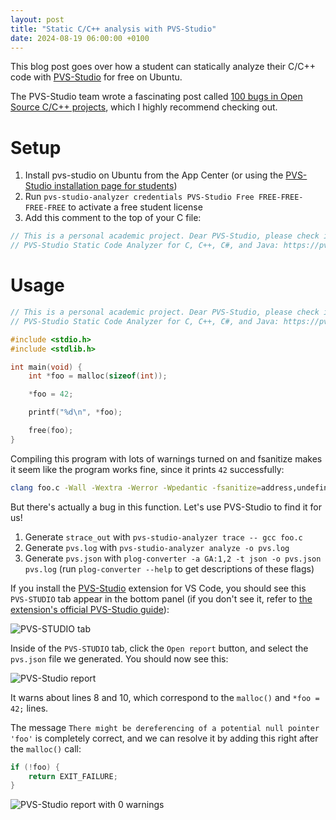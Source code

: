 ```yaml
---
layout: post
title: "Static C/C++ analysis with PVS-Studio"
date: 2024-08-19 06:00:00 +0100
---
```


This blog post goes over how a student can statically analyze their C/C++ code with [PVS-Studio](https://pvs-studio.com/en/) for free on Ubuntu.

The PVS-Studio team wrote a fascinating post called [100 bugs in Open Source C/C++ projects](https://pvs-studio.com/en/blog/posts/cpp/a0079/), which I highly recommend checking out.

# Setup

1. Install pvs-studio on Ubuntu from the App Center (or using the [PVS-Studio installation page for students](https://pvs-studio.com/en/order/for-students/))
2. Run `pvs-studio-analyzer credentials PVS-Studio Free FREE-FREE-FREE-FREE` to activate a free student license
3. Add this comment to the top of your C file:

```c
// This is a personal academic project. Dear PVS-Studio, please check it.
// PVS-Studio Static Code Analyzer for C, C++, C#, and Java: https://pvs-studio.com
```

# Usage

```c
// This is a personal academic project. Dear PVS-Studio, please check it.
// PVS-Studio Static Code Analyzer for C, C++, C#, and Java: https://pvs-studio.com

#include <stdio.h>
#include <stdlib.h>

int main(void) {
    int *foo = malloc(sizeof(int));

    *foo = 42;

    printf("%d\n", *foo);

    free(foo);
}
```

Compiling this program with lots of warnings turned on and fsanitize makes it seem like the program works fine, since it prints `42` successfully:

```bash
clang foo.c -Wall -Wextra -Werror -Wpedantic -fsanitize=address,undefined && ./a.out
```

But there's actually a bug in this function. Let's use PVS-Studio to find it for us!

1. Generate `strace_out` with `pvs-studio-analyzer trace -- gcc foo.c`
2. Generate `pvs.log` with `pvs-studio-analyzer analyze -o pvs.log`
3. Generate `pvs.json` with `plog-converter -a GA:1,2 -t json -o pvs.json pvs.log` (run `plog-converter --help` to get descriptions of these flags)

If you install the [PVS-Studio](https://marketplace.visualstudio.com/items?itemName=EvgeniyRyzhkov.pvs-studio-vscode) extension for VS Code, you should see this `PVS-STUDIO` tab appear in the bottom panel (if you don't see it, refer to [the extension's official PVS-Studio guide](https://pvs-studio.com/en/docs/manual/6646/)):

![PVS-STUDIO tab](https://github.com/user-attachments/assets/165e7433-d4f6-43b3-badb-34cb3dea8541)

Inside of the `PVS-STUDIO` tab, click the `Open report` button, and select the `pvs.json` file we generated. You should now see this:

![PVS-Studio report](https://github.com/user-attachments/assets/83d317cc-7fde-4e38-bb25-d76bf45e54ee)

It warns about lines 8 and 10, which correspond to the `malloc()` and `*foo = 42;` lines.

The message `There might be dereferencing of a potential null pointer 'foo'` is completely correct, and we can resolve it by adding this right after the `malloc()` call:

```c
if (!foo) {
    return EXIT_FAILURE;
}
```

![PVS-Studio report with 0 warnings](https://github.com/user-attachments/assets/f349e234-0b8a-4e63-bafe-3847ccecd7e3)

